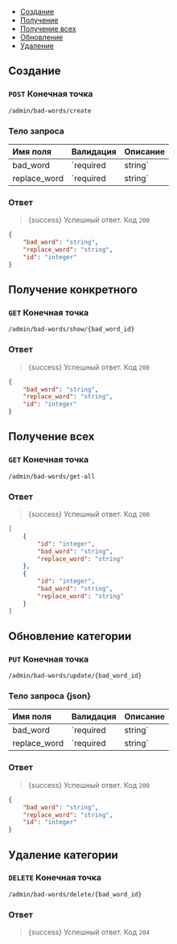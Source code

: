 - [Создание](#create)
- [Получение](#show)
- [Получение всех](#get-all)
- [Обновление](#update)
- [Удаление](#delete)

<a name="create"></a>
## Создание 

### `POST` **Конечная точка**
```text
/admin/bad-words/create
```

### Тело запроса


|Имя поля|Валидация|Описание|
|:-|:-|:-|
|bad_word|`required|string`|Слово которое следует заменить|
|replace_word|`required|string`|Слово которым следует заменить|



### Ответ

> {success} Успешный ответ. Код `200`

```json
{
    "bad_word": "string",
    "replace_word": "string",
    "id": "integer"
}
```


<a name="show"></a>
## Получение конкретного

### `GET` **Конечная точка**
```text
/admin/bad-words/show/{bad_word_id}
```


### Ответ

> {success} Успешный ответ. Код `200`

```json
{
    "bad_word": "string",
    "replace_word": "string",
    "id": "integer"
}
```

<a name="get-all"></a>
## Получение всех

### `GET` **Конечная точка**
```text
/admin/bad-words/get-all
```


### Ответ

> {success} Успешный ответ. Код `200`

```json
[
    {
        "id": "integer",
        "bad_word": "string",
        "replace_word": "string"
    },
    {
        "id": "integer",
        "bad_word": "string",
        "replace_word": "string"
    }
]
```

<a name="update"></a>
## Обновление категории

### `PUT` **Конечная точка**
```text
/admin/bad-words/update/{bad_word_id}
```

### Тело запроса {json}


|Имя поля|Валидация|Описание|
|:-|:-|:-|
|bad_word|`required|string`|Слово которое следует заменить|
|replace_word|`required|string`|Слово которым следует заменить|


### Ответ

> {success} Успешный ответ. Код `200`

```json
{
    "bad_word": "string",
    "replace_word": "string",
    "id": "integer"
}
```

<a name="delete"></a>
## Удаление категории

### `DELETE` **Конечная точка**
```text
/admin/bad-words/delete/{bad_word_id}
```

### Ответ

> {success} Успешный ответ. Код `204`
